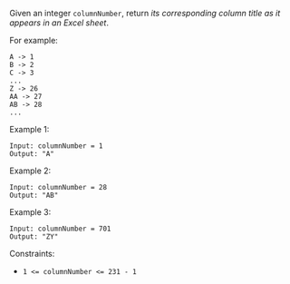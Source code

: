 Given an integer `columnNumber`, return *its corresponding column title as it appears in an Excel sheet*.

For example:
```
A -> 1
B -> 2
C -> 3
...
Z -> 26
AA -> 27
AB -> 28
...
```
Example 1:
```
Input: columnNumber = 1
Output: "A"
```
Example 2:
```
Input: columnNumber = 28
Output: "AB"
```
Example 3:
```
Input: columnNumber = 701
Output: "ZY"
```
Constraints:

-   `1 <= columnNumber <= 231 - 1`